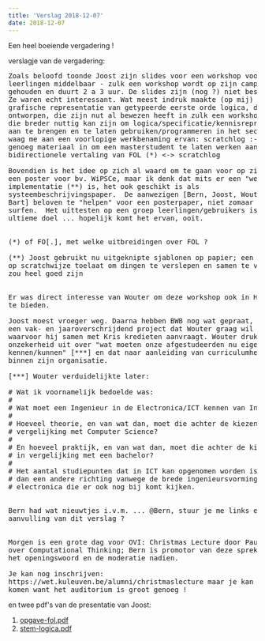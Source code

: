 ```yaml
---
title: 'Verslag 2018-12-07'
date: 2018-12-07
---
```

Een heel boeiende vergadering !

verslagje van de vergadering:

<pre>
Zoals beloofd toonde Joost zijn slides voor een workshop voor
leerlingen middelbaar - zulk een workshop wordt op zijn campus
gehouden en duurt 2 a 3 uur. De slides zijn (nog ?) niet beschikbaar.
Ze waren echt interessant. Wat meest indruk maakte (op mij) was een
grafische representatie van getypeerde eerste orde logica, door Joost
ontworpen, die zijn nut al bewezen heeft in zulk een workshop, maar
die breder nuttig kan zijn om logica/specificatie/kennisrepresentatie
aan te brengen en te laten gebruiken/programmeren in het secundair. Ik
waag me aan een voorlopige werkbenaming ervan: scratchlog :-) Er zit
genoeg materiaal in om een masterstudent te laten werken aan een
bidirectionele vertaling van FOL (*) <-> scratchlog

Bovendien is het idee op zich al waard om te gaan voor op zijn minst
een poster voor bv. WiPSCe, maar ik denk dat mits er een "werkende"
implementatie (**) is, het ook geschikt is als
systeembeschrijvingspaper.  De aanwezigen [Bern, Joost, Wouter en
Bart] beloven te "helpen" voor een posterpaper, niet zomaar mee te
surfen.  Het uittesten op een groep leerlingen/gebruikers is het
ultieme doel ... hopelijk komt het ervan, ooit.


(*) of FO[.], met welke uitbreidingen over FOL ?

(**) Joost gebruikt nu uitgeknipte sjablonen op papier; een tool dat
op scratchwijze toelaat om dingen te verslepen en samen te voegen, dat
zou heel goed zijn


Er was direct interesse van Wouter om deze workshop ook in Hasselt aan
te bieden.

Joost moest vroeger weg. Daarna hebben BWB nog wat gepraat, o.a. over
een vak- en jaaroverschrijdend project dat Wouter graag wil plannen en
waarvoor hij samen met Kris kredieten aanvraagt. Wouter drukt ook zijn
onzekerheid uit over "wat moeten onze afgestudeerden nu eigenlijk 
kennen/kunnen" [***] en dat naar aanleiding van curriculumhervormingen
binnen zijn organisatie.

[***] Wouter verduidelijkte later:

# Wat ik voornamelijk bedoelde was:
# 
# Wat moet een Ingenieur in de Electronica/ICT kennen van Informatica?
# 
# Hoeveel theorie, en van wat dan, moet die achter de kiezen hebben in
# vergelijking met Computer Science?
# 
# En hoeveel praktijk, en van wat dan, moet die achter de kiezen hebben
# in vergelijking met een bachelor?
# 
# Het aantal studiepunten dat in ICT kan opgenomen worden is beperkter
# dan een andere richting vanwege de brede ingenieursvorming Ã©n de
# electronica die er ook nog bij komt kijken.


Bern had wat nieuwtjes i.v.m. ... @Bern, stuur je me links en
aanvulling van dit verslag ?


Morgen is een grote dag voor OVI: Christmas Lecture door Paul Curzon
over Computational Thinking; Bern is promotor van deze spreker en doet
het openingswoord en de moderatie nadien.

Je kan nog inschrijven:
https://wet.kuleuven.be/alumni/christmaslecture maar je kan ook gewoon
komen want het auditorium is groot genoeg !
</pre>

en twee pdf's van de presentatie van Joost:

1. [opgave-fol.pdf](https://people.cs.kuleuven.be/~bart.demoen/OVI/opgave-fol.pdf)
2. [stem-logica.pdf](https://people.cs.kuleuven.be/~bart.demoen/OVI/stem-logica.pdf)